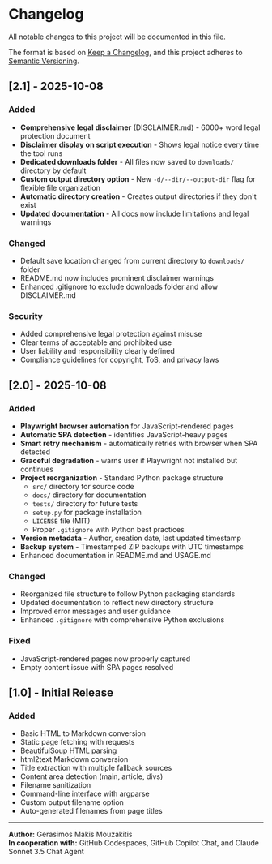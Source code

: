 # Changelog

All notable changes to this project will be documented in this file.

The format is based on [Keep a Changelog](https://keepachangelog.com/en/1.0.0/),
and this project adheres to [Semantic Versioning](https://semver.org/spec/v2.0.0.html).

## [2.1] - 2025-10-08

### Added
- **Comprehensive legal disclaimer** (DISCLAIMER.md) - 6000+ word legal protection document
- **Disclaimer display on script execution** - Shows legal notice every time the tool runs
- **Dedicated downloads folder** - All files now saved to `downloads/` directory by default
- **Custom output directory option** - New `-d/--dir/--output-dir` flag for flexible file organization
- **Automatic directory creation** - Creates output directories if they don't exist
- **Updated documentation** - All docs now include limitations and legal warnings

### Changed
- Default save location changed from current directory to `downloads/` folder
- README.md now includes prominent disclaimer warnings
- Enhanced .gitignore to exclude downloads folder and allow DISCLAIMER.md

### Security
- Added comprehensive legal protection against misuse
- Clear terms of acceptable and prohibited use
- User liability and responsibility clearly defined
- Compliance guidelines for copyright, ToS, and privacy laws

## [2.0] - 2025-10-08

### Added
- **Playwright browser automation** for JavaScript-rendered pages
- **Automatic SPA detection** - identifies JavaScript-heavy pages
- **Smart retry mechanism** - automatically retries with browser when SPA detected
- **Graceful degradation** - warns user if Playwright not installed but continues
- **Project reorganization** - Standard Python package structure
  - `src/` directory for source code
  - `docs/` directory for documentation
  - `tests/` directory for future tests
  - `setup.py` for package installation
  - `LICENSE` file (MIT)
  - Proper `.gitignore` with Python best practices
- **Version metadata** - Author, creation date, last updated timestamp
- **Backup system** - Timestamped ZIP backups with UTC timestamps
- Enhanced documentation in README.md and USAGE.md

### Changed
- Reorganized file structure to follow Python packaging standards
- Updated documentation to reflect new directory structure
- Improved error messages and user guidance
- Enhanced `.gitignore` with comprehensive Python exclusions

### Fixed
- JavaScript-rendered pages now properly captured
- Empty content issue with SPA pages resolved

## [1.0] - Initial Release

### Added
- Basic HTML to Markdown conversion
- Static page fetching with requests
- BeautifulSoup HTML parsing
- html2text Markdown conversion
- Title extraction with multiple fallback sources
- Content area detection (main, article, divs)
- Filename sanitization
- Command-line interface with argparse
- Custom output filename option
- Auto-generated filenames from page titles

---

**Author:** Gerasimos Makis Mouzakitis  
**In cooperation with:** GitHub Codespaces, GitHub Copilot Chat, and Claude Sonnet 3.5 Chat Agent
